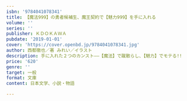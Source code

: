 ```yaml
---
isbn: '9784041078341'
title: 【魔法999】の勇者候補生、魔王契約で【魅力999】を手に入れる
volume: ''
series: ''
publisher: ＫＤＯＫＡＷＡ
pubdate: '2019-01-01'
cover: 'https://cover.openbd.jp/9784041078341.jpg'
author: 西都徹也／著 みれい／イラスト
description: 手に入れた２つのカンスト――【魔法】で蹴散らし、【魅力】でモテる!!
price: '620'
genre: ''
target: 一般
format: 文庫
content: 日本文学、小説・物語

---
```

